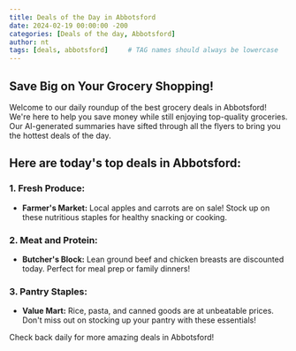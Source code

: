 ```yaml
---
title: Deals of the Day in Abbotsford
date: 2024-02-19 00:00:00 -200
categories: [Deals of the day, Abbotsford]
author: nt
tags: [deals, abbotsford]     # TAG names should always be lowercase
---
```



## Save Big on Your Grocery Shopping!

Welcome to our daily roundup of the best grocery deals in Abbotsford! We're here to help you save money while still enjoying top-quality groceries. Our AI-generated summaries have sifted through all the flyers to bring you the hottest deals of the day.

## Here are today's top deals in Abbotsford:

### 1. Fresh Produce:
- **Farmer's Market:** Local apples and carrots are on sale! Stock up on these nutritious staples for healthy snacking or cooking.

### 2. Meat and Protein:
- **Butcher's Block:** Lean ground beef and chicken breasts are discounted today. Perfect for meal prep or family dinners!

### 3. Pantry Staples:
- **Value Mart:** Rice, pasta, and canned goods are at unbeatable prices. Don't miss out on stocking up your pantry with these essentials!

Check back daily for more amazing deals in Abbotsford!
